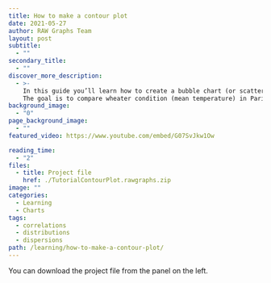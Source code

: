 ```yaml
---
title: How to make a contour plot
date: 2021-05-27
author: RAW Graphs Team
layout: post
subtitle:
  - ""
secondary_title:
  - ""
discover_more_description:
  - >-
    In this guide you’ll learn how to create a bubble chart (or scatterplot).
    The goal is to compare wheater condition (mean temperature) in Paris during the World War II, from 1944 to 1945.
background_image:
  - "0"
page_background_image:
  - ""
featured_video: https://www.youtube.com/embed/G07SvJkw1Ow

reading_time:
  - "2"
files:
  - title: Project file
    href: ./TutorialContourPlot.rawgraphs.zip
image: ""
categories:
  - Learning
  - Charts
tags:
  - correlations
  - distributions
  - dispersions
path: /learning/how-to-make-a-contour-plot/
---
```


You can download the project file from the panel on the left.
